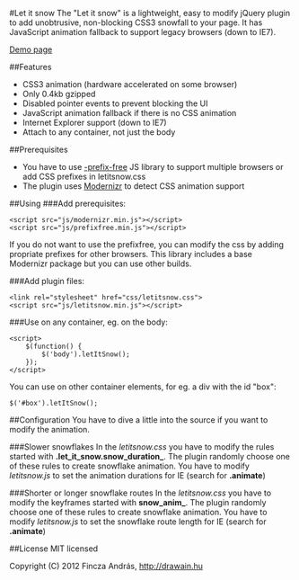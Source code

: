 #Let it snow
The "Let it snow" is a lightweight, easy to modify jQuery plugin to add unobtrusive, non-blocking CSS3 snowfall to your page. It has JavaScript animation fallback to support legacy browsers (down to IE7).

[Demo page](http://drawain.hu/let-it-snow-jquery-plugin/)

##Features
- CSS3 animation (hardware accelerated on some browser)
- Only 0.4kb gzipped
- Disabled pointer events to prevent blocking the UI
- JavaScript animation fallback if there is no CSS animation
- Internet Explorer support (down to IE7)
- Attach to any container, not just the body

##Prerequisites
- You have to use [-prefix-free](http://leaverou.github.com/prefixfree/) JS library to support multiple browsers or add CSS prefixes in letitsnow.css
- The plugin uses [Modernizr](http://modernizr.com/) to detect CSS animation support

##Using
###Add prerequisites:

	<script src="js/modernizr.min.js"></script>
	<script src="js/prefixfree.min.js"></script>

If you do not want to use the prefixfree, you can modify the css by adding propriate prefixes for other browsers. This library includes a base Modernizr package but you can use other builds.

###Add plugin files:

	<link rel="stylesheet" href="css/letitsnow.css">
	<script src="js/letitsnow.min.js"></script>

###Use on any container, eg. on the body:

	<script>
		$(function() {
			$('body').letItSnow();
		});
	</script>

You can use on other container elements, for eg. a div with the id "box":

	$('#box').letItSnow();

##Configuration
You have to dive a little into the source if you want to modify the animation.

###Slower snowflakes
In the *letitsnow.css* you have to modify the rules started with **.let_it_snow.snow_duration_**. The plugin randomly choose one of these rules to create snowflake animation. You have to modify *letitsnow.js* to set the animation durations for IE (search for **.animate**)

###Shorter or longer snowflake routes
In the *letitsnow.css* you have to modify the keyframes started with **snow_anim_**. The plugin randomly choose one of these rules to create snowflake animation. You have to modify *letitsnow.js* to set the snowflake route length for IE (search for **.animate**)

##License
MIT licensed

Copyright (C) 2012 Fincza András, http://drawain.hu